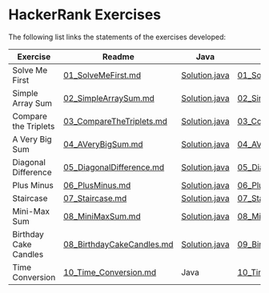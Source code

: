 # HackerRank Exercises

The following list links the statements of the exercises developed:

| Exercise | Readme | Java | JavaScript | Python | TypeScript |
| -------- | ------ | ---- | ---------- | ------ | ---------- |
| Solve Me First | [01_SolveMeFirst.md](./DOC/01_SolveMeFirst.md) | [Solution.java](Java/01SolveMeFirst/src/main/java/solution/Solution.java) | [01_SolveMeFirst.js](./JavaScript/01_SolveMeFirst.js) | [01_SolveMeFirst.py](./Python/01_SolveMeFirst.py) | [01_SolveMeFirst.ts](./TypeScript/src/01_SolveMeFirst.ts) |
| Simple Array Sum | [02_SimpleArraySum.md](DOC/02_SimpleArraySum.md) | [Solution.java](Java/02SimpleArraySum/src/main/java/solution/Solution.java) | [02_SimpleArraySum.js](JavaScript/02_SimpleArraySum.js) | [02_SimpleArraySum.py](Python/02_SimpleArraySum.py) | [02_SimpleArraySum.ts](TypeScript/src/02_SimpleArraySum.ts) |
| Compare the Triplets | [03_CompareTheTriplets.md](DOC/03_CompareTheTriplets.md) | [Solution.java](Java/03CompareTheTriplets/src/main/java/solution/Solution.java) | [03_CompareTheTriplets.js](JavaScript/03_CompareTheTriplets.js) | [03_CompareTheTriplets.py](Python/03_CompareTheTriplets.py) | [03_CompareTriplets.ts](TypeScript/src/03_CompareTheTriplets.ts) |
| A Very Big Sum | [04_AVeryBigSum.md](DOC/04_AVeryBigSum.md) | [Solution.java](Java/04AVeryBigSum/src/main/java/solution/Solution.java) | [04_AVeryBigSum.js](JavaScript/04_AVeryBigSum.js) | [04_AVeryBigSum.py](Python/04_AVeryBigSum.py) | [04_AVeryBigSum.ts](TypeScript/src/04_AVeryBigSum.ts) |
| Diagonal Difference | [05_DiagonalDifference.md](DOC/05_DiagonalDifference.md) | [Solution.java](Java/05DiagonalDifference/src/main/java/solution/Solution.java) | [05_DiagonalDifference.js](JavaScript/05_DiagonalDifference.js) | [05_DiagonalDifference.py](Python/05_DiagonalDifference.py) | [05_DiagonalDifference.ts](TypeScript/src/05_DiagonalDifference.ts) |
| Plus Minus | [06_PlusMinus.md](DOC/06_PlusMinus.md) | [Solution.java](Java/06PlusMinus/src/main/java/solution/Solution.java) | [06_PlusMinus.js](JavaScript/06_PlusMinus.js) | [06_PlusMinus.py](Python/06_PlusMinus.py) | [06_PlusMinus.ts](TypeScript/src/06_PlusMinus.ts) |
| Staircase | [07_Staircase.md](DOC/07_Staircase.md) | [Solution.java](Java/07Staircase/src/main/java/solution/Solution.java) | [07_Staircase.js](JavaScript/07_Staircase.js) | [07_Staircase.py](Python/07_Staircase.py) | [07_Staircase.js](TypeScript/src/07_Staircase.ts) |
| Mini-Max Sum | [08_MiniMaxSum.md](DOC/08_MiniMaxSum.md) | [Solution.java](Java/08MiniMaxSum/src/main/java/solution/Solution.java) | [08_MiniMaxSum.js](JavaScript/08_MiniMaxSum.js) | [08_MiniMaxSum.py](Python/08_MiniMaxSum.py) | [08_MiniMaxSum.ts](TypeScript/src/08_MiniMaxSum.ts) |
| Birthday Cake Candles | [08_BirthdayCakeCandles.md](DOC/09_BirthdayCakeCandles.md) | [Solution.java](java/09BirthdayCakeCandles/src/main/java/solution/Solution.java) | [09_BirthdayCakeCandles.js](JavaScript/09_BirthdayCakeCandles.js) | [09_BirthdayCakeCandles.py](Python/09_BirthdayCakeCandles.py) | [09_BirthdayCakeCandles.ts](TypeScript/src/09_BirthdayCakeCandles.ts) |
| Time Conversion | [10_Time_Conversion.md](DOC/10_Time_Conversion.md) | Java | [10_Time_Conversion,js](JavaScript/10_Time_Conversion.js) | [10_Time_Conversion.py](Python/10_Time_Conversion.py) | [10_Time_Conversion.ts](TypeScript/src/10_Time_Conversion.ts) |
